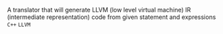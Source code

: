 A translator that will generate LLVM (low level virtual machine) IR (intermediate representation) code from given statement and expressions `C++` `LLVM`
